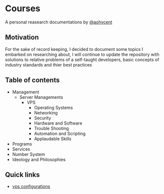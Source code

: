 # Courses

A personal reasearch documentations by [@aohycent](https://github.com/aohycent)

## Motivation 

For the sake of record keeping, I decided to document some topics I embarked on researching about, I will continue to update the repository with solutions to relative problems of a self-taught developers, basic concepts of industry standards and thier best practices

## Table of contents

- Management 
    - Server Managements
        - VPS
            - Operating Systems
            - Networking
            - Security
            - Hardware and Software 
            - Trouble Shooting
            - Automation and Scripting
            - Applaudable Skills
- Programs
- Services
- Number System
- Ideology and Philosophies 

## Quick links

* [vps configurations](managements/vps/ubuntu/configurations.md)
